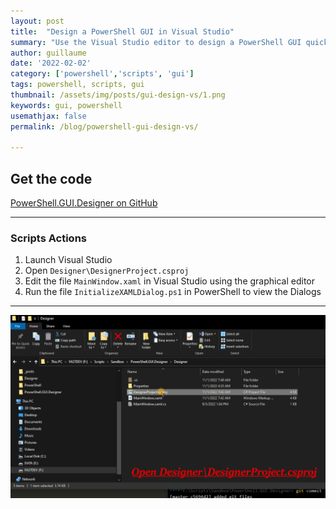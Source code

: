 ```yaml
---
layout: post
title:  "Design a PowerShell GUI in Visual Studio"
summary: "Use the Visual Studio editor to design a PowerShell GUI quickly and easily"
author: guillaume
date: '2022-02-02'
category: ['powershell','scripts', 'gui']
tags: powershell, scripts, gui
thumbnail: /assets/img/posts/gui-design-vs/1.png
keywords: gui, powershell
usemathjax: false
permalink: /blog/powershell-gui-design-vs/

---
```




## Get the code 

[PowerShell.GUI.Designer on GitHub](https://github.com/arsscriptum/PowerShell.GUI.Designer)


---------------------------------------------------------------------------------------------------------

### Scripts Actions 

1. Launch Visual Studio
2. Open ```Designer\DesignerProject.csproj```
3. Edit the file ```MainWindow.xaml``` in Visual Studio using the graphical editor
4. Run the file ```InitializeXAMLDialog.ps1``` in PowerShell to view the Dialogs

---------------------------------------------------------------------------------------------------------

<center>
<img src="/assets/img/posts/gui-design-vs/demo.gif" alt="demo" style="width:900px;"/>
</center>
